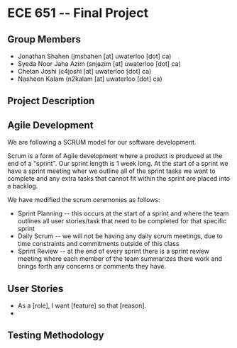 ECE 651 -- Final Project
========================

Group Members
--------------
* Jonathan Shahen (jmshahen [at] uwaterloo [dot] ca)
* Syeda Noor Jaha Azim (snjazim [at] uwaterloo [dot] ca)
* Chetan Joshi (c4joshi [at] uwaterloo [dot] ca)
* Nasheen Kalam (n2kalam [at] uwaterloo [dot] ca)

Project Description
------------------


Agile Development
-----------------
We are following a SCRUM model for our software development.

Scrum is a form of Agile development where a product is produced at the end of a "sprint".
Our sprint length is 1 week long.
At the start of a sprint we have a sprint meeting wher we outline all of the sprint tasks we want to complete and any extra tasks that cannot fit within the sprint are placed into a backlog.

We have modified the scrum ceremonies as follows:

* Sprint Planning -- this occurs at the start of a sprint and where the team outlines all user stories/task that need to be completed for that specific sprint
* Daily Scrum -- we will not be having any daily scrum meetings, due to time constraints and commitments outside of this class
* Sprint Review -- at the end of every sprint there is a sprint review meeting where each member of the team summarizes there work and brings forth any concerns or comments they have.

User Stories
------------
* As a [role], I want [feature] so that [reason].
* 


Testing Methodology
-------------------



